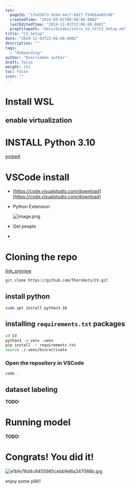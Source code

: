 ```yaml
---
sys:
  pageId: "17ed3673-5e94-44cf-b817-f54bbaa03c06"
  createdTime: "2024-09-01T00:08:00.000Z"
  lastEditedTime: "2024-11-03T22:06:00.000Z"
  propFilepath: "docs/Guides/intro_to_CV/CV_Setup.md"
title: "CV_Setup"
date: "2024-11-03T22:06:00.000Z"
description: ""
tags:
  - "Onboarding"
author: "Overridden author"
draft: false
weight: 161
toc: false
icon: ""
---
```


# Install WSL

## enable virtualization

# INSTALL Python 3.10

[embed](https://www.rose-hulman.edu/class/csse/csse132/2425a/labs/prelab1-wsl2.html)

# VSCode install

- [https://code.visualstudio.com/download](https://code.visualstudio.com/download)
- Python Extension

	![image.png](https://prod-files-secure.s3.us-west-2.amazonaws.com/d518164a-d88e-44d1-a4ee-3adb3bd8bce0/d82b6650-a5e4-4d3c-b8c9-93d817dae00e/image.png?X-Amz-Algorithm=AWS4-HMAC-SHA256&X-Amz-Content-Sha256=UNSIGNED-PAYLOAD&X-Amz-Credential=ASIAZI2LB4664UHL7VYB%2F20250615%2Fus-west-2%2Fs3%2Faws4_request&X-Amz-Date=20250615T081053Z&X-Amz-Expires=3600&X-Amz-Security-Token=IQoJb3JpZ2luX2VjEFUaCXVzLXdlc3QtMiJHMEUCIBGsoP6Scn5pjXWwTKdk7%2FTPBZaOtokk%2BmoRLJF9lBfsAiEAlv3YVD11kCEdjwfntoNn3DmPuCaYeWa2SpkCgTWynmEq%2FwMIPhAAGgw2Mzc0MjMxODM4MDUiDGBVlAw5xQDsU0a2kCrcA%2BjoY6Fs61GTlm88GR6%2FlrBsb2W%2F%2FVKqpW7Hzi%2BkrAUypfK1NGhdXwniJ5PpnXObsvrMw4YTImpDOd912Fo2L1iVkg7fJ0bhIlW1JQQ5vUk%2FjyPy5d2W0Hx1Zhq4Na%2BNJV4%2FIhpactb%2FC1AcnwUq1HEiqS7saNa2BMfo6lcy8vrtsGTgoErpKjQDxumIsUSlngsb9ULDHfVsskBwo6CTiaEMi4g4vv4E0jlYBoLWvttdjxMPZZ%2Biza16x4a%2BpSu1qy7kdVzg%2BaVIfRlYAuaB23zHclKgJ2TG7vkyTCCQpMzG5hZByhyP7l%2Fczl13gcWrClt2gWaJHIOCK%2FSJoGwHN0MwndoYf52mhJLW6ts8iIhM5kS4QTf2c0joCRlq38PZwI9o%2FgXf5H%2FzFWqEDACgOeJdXtm4h%2BiO%2BtKhbFMlhTrniyjoIw8i%2B5HE6Kw0LLPxU7XgYWqij3iHZZanH63KDL%2F6UOSxBueTD%2FfpADXDzpNlSgfcQqITcvB6SBCnI1%2BHoukDv69%2BvMr7YDWr8hbtOdPOanFrAmBX%2BPNOfUum%2Frg71OvSVI7WygEJYZIRhJ7Sh4%2BL7IEU6QVoFavh1Uhlbjbv1L5me8Kgp%2FPtJGGby2lctT61%2FG4BY8PsR%2F%2FNMPGsucIGOqUB1gyFaetNrN2Lnc4mjJL3bdP0Kk5wdlxhWzhiLKpaniLYzKX8TK%2B0dC5Lm%2FDfYFT4XzopgmMoCmfkBYazP2CfOosVv1FE%2BhQSa37qgp2xSZ9p%2BZ2BKcI54kUXvhbHyG2byuExmaoLcpRu944DsR22Z8UCEyMv3ZeGOrZWSqSxT4gV92Qxu9OXAL9PPKGk8TVMPdJRfLXp6tkgjQpjI5XU%2BqyOezip&X-Amz-Signature=e2a5a73ace6fe9db6d5b935f9430c072505daf166a64ee35b2992b6edcac2842&X-Amz-SignedHeaders=host&x-amz-checksum-mode=ENABLED&x-id=GetObject)
- Get people
- 

# Cloning the repo

[link_preview](https://github.com/Thornbots/CV/)

```bash
git clone https://github.com/Thornbots/CV.git
```

## install python

```bash
sudo apt install python3.10
```

## installing `requirements.txt` packages

```bash
cd CV
python3 -m venv .venv
pip install -r requirements.txt
source ./.venv/bin/activate
```

### Open the repository in VSCode

```bash
code .
```

## dataset labeling  

**TODO:**

# Running model

**TODO:**

# Congrats! You did it!

![e1bfe78d4c6455985cebb9d6a247088b.jpg](https://prod-files-secure.s3.us-west-2.amazonaws.com/d518164a-d88e-44d1-a4ee-3adb3bd8bce0/7d1ce04e-65d6-40c8-814d-754280e9515a/e1bfe78d4c6455985cebb9d6a247088b.jpg?X-Amz-Algorithm=AWS4-HMAC-SHA256&X-Amz-Content-Sha256=UNSIGNED-PAYLOAD&X-Amz-Credential=ASIAZI2LB4662JQEB6LK%2F20250615%2Fus-west-2%2Fs3%2Faws4_request&X-Amz-Date=20250615T081053Z&X-Amz-Expires=3600&X-Amz-Security-Token=IQoJb3JpZ2luX2VjEFUaCXVzLXdlc3QtMiJHMEUCIEVvu8gJKUlXJrqLh6DVUTZiB1XTRGWCcJbv3FwWkof7AiEAty1pfvAiTHy60ucd6ph6VxyA%2Bv%2F2LFQIWBgT95bNqeEq%2FwMIPhAAGgw2Mzc0MjMxODM4MDUiDA8zCNm9CyU%2FnhrXNyrcA%2FUdgFcSexno5FebwWI9CE7%2BRKUVFELuIm%2FcKURXhhwosenz23R%2FT0Zih4qOccqL9HPH%2FMhXXNPwVu5j1uRZuYTUBwznINDDBUNIQpQvVMjinzoo6lt1cqgr0C6sIR4bfsfXbTFjyhsgMhtlHFiKwuJHz3NS2K2aAiUWg6AmGFGhUpMumygZTJ5N23Vr%2Fo4W%2Bft9WVybR6%2FQKpLS9t2MfbKMGMQq5JVm67F7%2BOBSbAi9iWWF%2Fl9ESZpa3IuTgGPVxTvzaLvNVulORmEwddyZQ6wGe5ALGZZstwoYPfbnr1cEKyIr6Gls6qvzmakJ%2FV21kA0xNNM9tArjo89R1wkkPvpEI6WuqzJcZXDg7844Ey5DINEKg%2B%2BLCsfJYz98OeEwAF%2BUFdoZZJ7w3phvTVhVlnwx%2FgEBTdXa1mksR4ajN2509gRUzblmwGvY0dGFcXrA%2FJxX43WKC9EyKhtm3fnSHQh5eUmowNADbg1p%2FH3Ud6Z3pIoMa9nT%2Fy8mMPI8Hyg1nQhiLqA2xESfAVQ%2F%2F4RTVqSrgium6yfGsxeV5zyhjYLPuSUmpFg5FXDjudehPfGwQEyOAOlVMaW9GVzFBvoDpgCeevvPG%2FYtXOUuvE9H6ARpokjvKugRahmfBZroMK6sucIGOqUBMY5EozOZkXwqS%2BhjUA5pFs%2BWtBo3TM5F8pb04VJ1zlt9AaE%2FcxoWk9IToo0MiJTms55TnWqzv9Dn7ypuux42pmkiNoDQ7og3LG0AjlcAYwq4mOrWqhE4K7xMhQbglp1gq4T7TvevByah%2ByR6%2BkWd%2BHrSwIDKlvXUvpgadSv9409iZIfwFc63n8LUqya2S%2BxJJ%2BqwQuzEDaPPg2bkPL5trPd2GXSS&X-Amz-Signature=97c2715bfd204580b6b2c729aa78bec3ed784bdc2fd0f74851403aa583714aad&X-Amz-SignedHeaders=host&x-amz-checksum-mode=ENABLED&x-id=GetObject)

enjoy some pilk!!
